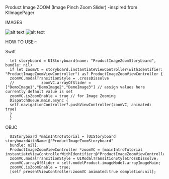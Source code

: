 
Product Image ZOOM (Image Pinch Zoom Slider)
-inspired from KIImagePager

IMAGES

![alt text](https://github.com/skygaikwad/ImageZoomerSlider/blob/master/One.png?raw=false "Image Zoom Silder")
![alt text](https://github.com/skygaikwad/ImageZoomerSlider/blob/master/Two.png?raw=true)



HOW TO USE:-

Swift

      let storyboard = UIStoryboard(name: "ProductImageZoomStoryboard", bundle: nil)
      if let zoomVC = storyboard.instantiateViewController(withIdentifier: "ProductImageZoomViewController") as? ProductImageZoomViewController {
      zoomVC.modalTransitionStyle = .crossDissolve
      //            zoomVC.arrayOfSlider = ["DemoImage1","DemoImage2","DemoImage3"] // assign values here currently default value is set
      zoomVC.isZoomEnable = true // for Image Zooming
      DispatchQueue.main.async {
      self.navigationController?.pushViewController(zoomVC, animated: true)
      }
      }


OBJC

      UIStoryboard *mainIntroTutorial = [UIStoryboard storyboardWithName:@"ProductImageZoomStoryboard"
      bundle: nil];
      ProductImageZoomViewController *zoomVC = [mainIntroTutorial instantiateViewControllerWithIdentifier:@"ProductImageZoomViewController"];
      zoomVC.modalTransitionStyle = UIModalTransitionStyleCrossDissolve;
      zoomVC.arrayOfSlider = self.modelProduct.imageModel.arrayImageMain;
      zoomVC.isZoomEnable = true;
      [self presentViewController:zoomVC animated:true completion:nil];

